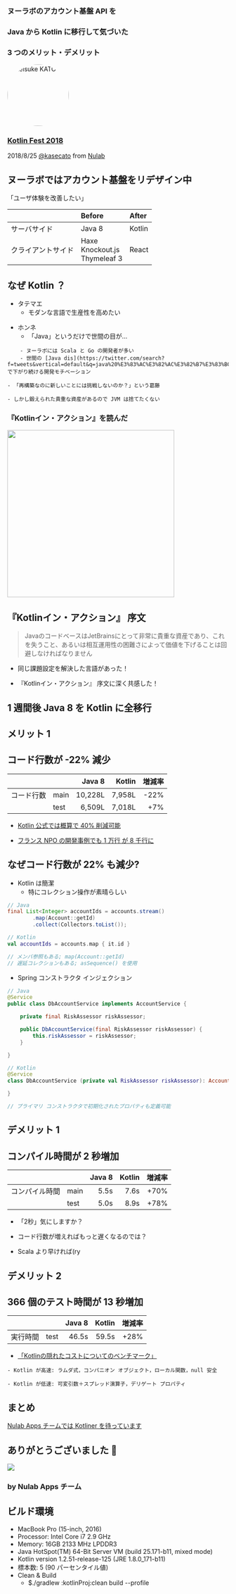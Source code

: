 ### ヌーラボのアカウント基盤 API を
### Java から Kotlin に移行して気づいた
### 3 つのメリット・デメリット

<a href="https://twitter.com/kasecato" target="_blank"><img style="border-radius: 50% !important;" src="img/twitter.jpg" width="140px" alt="Keisuke KATO"></a>

### [Kotlin Fest 2018](https://kotlin.connpass.com/event/91666/)

2018/8/25 <a href="https://github.com/kasecato" target="_blank">@kasecato</a> from <a href="https://nulab-inc.com/">Nulab</a>



## ヌーラボではアカウント基盤をリデザイン中
「ユーザ体験を改善したい」
<!-- .element: class="fragment" data-fragment-index="10" -->

|                     | Before                               | After  |
|:--------------------|:-------------------------------------|:-------|
| サーバサイド       | Java 8                               | Kotlin |
| クライアントサイド | Haxe<br/>Knockout.js<br/>Thymeleaf 3 | React  |
<!-- .element: class="fragment" data-fragment-index="20" -->



## なぜ Kotlin ？
- タテマエ
    - モダンな言語で生産性を高めたい
<!-- .element: class="fragment" data-fragment-index="10" -->
- ホンネ
    - 「Java」というだけで世間の目が…
<!-- .element: class="fragment" data-fragment-index="20" -->
        - ヌーラボには Scala と Go の開発者が多い
        - 世間の [Java dis](https://twitter.com/search?f=tweets&vertical=default&q=java%20%E3%83%AC%E3%82%AC%E3%82%B7%E3%83%BC) で下がり続ける開発モチベーション
<!-- .element: class="fragment" data-fragment-index="20" -->
    - 「再構築なのに新しいことには挑戦しないのか？」という葛藤
<!-- .element: class="fragment" data-fragment-index="30" -->
    - しかし鍛えられた貴重な資産があるので JVM は捨てたくない
<!-- .element: class="fragment" data-fragment-index="40" -->



### 『Kotlinイン・アクション』を読んだ
<img  src="img/kotlin_in_action.jpg" width="380px">



## 『Kotlinイン・アクション』 序文

> JavaのコードベースはJetBrainsにとって非常に貴重な資産であり、これを失うこと、あるいは相互運用性の困難さによって価値を下げることは回避しなければなりません 
<!-- .element: class="fragment" data-fragment-index="10" -->

- 同じ課題設定を解決した言語があった！
<!-- .element: class="fragment" data-fragment-index="20" -->
- 『Kotlinイン・アクション』 序文に深く共感した！
<!-- .element: class="fragment" data-fragment-index="20" -->



## 1 週間後 Java 8 を Kotlin に全移行



## メリット 1
## コード行数が -22% 減少

|            |      |  Java 8 | Kotlin | 増減率 |
|:-----------|:-----|--------:|-------:|-------:|
| コード行数 | main | 10,228L | 7,958L |   -22% |
|            | test |  6,509L | 7,018L |    +7% |

- [Kotlin 公式では概算で 40% 削減可能](https://kotlinlang.org/docs/reference/faq.html#what-advantages-does-kotlin-give-me-over-the-java-programming-language)
<!-- .element: class="fragment" data-fragment-index="10" -->
- [フランス NPO の開発事例でも 1 万行 が 8 千行に](https://blog.ninja-squad.com/2018/05/22/kotlin-migration/)
<!-- .element: class="fragment" data-fragment-index="20" -->



## なぜコード行数が 22% も減少?
- Kotlin は簡潔
    - 特にコレクション操作が素晴らしい
<!-- .element: class="fragment" data-fragment-index="10" -->

```java
// Java
final List<Integer> accountIds = accounts.stream()
        .map(Account::getId)
        .collect(Collectors.toList());
```
<!-- .element: class="fragment" data-fragment-index="10" -->

```kotlin
// Kotlin
val accountIds = accounts.map { it.id }

// メンバ参照もある; map(Account::getId)
// 遅延コレクションもある; asSequence() を使用
```
<!-- .element: class="fragment" data-fragment-index="20" -->



- Spring コンストラクタ インジェクション

```java
// Java
@Service
public class DbAccountService implements AccountService {

	private final RiskAssessor riskAssessor;

	public DbAccountService(final RiskAssessor riskAssessor) {
		this.riskAssessor = riskAssessor;
	}

}
```
<!-- .element: class="fragment" data-fragment-index="10" -->

```kotlin
// Kotlin
@Service
class DbAccountService (private val RiskAssessor riskAssessor): AccountService {

}

// プライマリ コンストラクタで初期化されたプロパティも定義可能
```
<!-- .element: class="fragment" data-fragment-index="20" -->



## デメリット 1
## コンパイル時間が 2 秒増加

|                |      | Java 8 | Kotlin | 増減率 |
|:---------------|:-----|-------:|-------:|-------:|
| コンパイル時間 | main |   5.5s |   7.6s |   +70% |
|                | test |   5.0s |   8.9s |   +78% |

- 「2秒」気にしますか？
<!-- .element: class="fragment" data-fragment-index="10" -->
- コード行数が増えればもっと遅くなるのでは？
<!-- .element: class="fragment" data-fragment-index="20" -->
- Scala より早ければ(ry
<!-- .element: class="fragment" data-fragment-index="30" -->



## デメリット 2
## 366 個のテスト時間が 13 秒増加

|          |      | Java 8 | Kotlin | 増減率 |
|:---------|:-----|-------:|-------:|-------:|
| 実行時間 | test |  46.5s |  59.5s |   +28% |

- [「Kotlinの隠れたコストについてのベンチマーク」](https://postd.cc/kotlinshiddencosts-benchmarks/)
<!-- .element: class="fragment" data-fragment-index="10" -->
    - Kotlin が高速: ラムダ式，コンパニオン オブジェクト，ローカル関数，null 安全
<!-- .element: class="fragment" data-fragment-index="20" -->
    - Kotlin が低速: 可変引数＋スプレッド演算子，デリゲート プロパティ
<!-- .element: class="fragment" data-fragment-index="30" -->



## まとめ
[Nulab Apps チームでは Kotliner を待っています](https://www.wantedly.com/projects/75901)
<!-- .element: class="fragment" data-fragment-index="10" -->



## ありがとうございました 🙇‍
![](img/Nulab_logo.png)
### by Nulab Apps チーム



## ビルド環境
- MacBook Pro (15-inch, 2016)
- Processor: Intel Core i7 2.9 GHz
- Memory: 16GB 2133 MHz LPDDR3
- Java HotSpot(TM) 64-Bit Server VM (build 25.171-b11, mixed mode)
- Kotlin version 1.2.51-release-125 (JRE 1.8.0_171-b11)
- 標本数: 5 (90 パーセンタイル値)
- Clean & Build
    - $./gradlew :kotlinProj:clean build --profile
